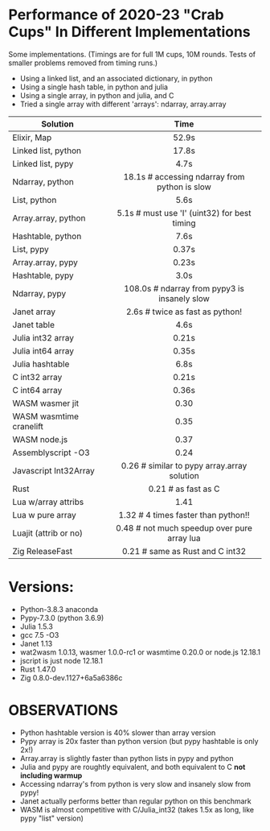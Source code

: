 # Performance of 2020-23 "Crab Cups" In Different Implementations

Some implementations. (Timings are for full 1M cups, 10M
rounds.  Tests of smaller problems removed from timing runs.)

* Using a linked list, and an associated dictionary, in python
* Using a single hash table, in python and julia
* Using a single array, in python and julia, and C
* Tried a single array with different 'arrays': ndarray, array.array

 Solution               |  Time
 -----------------------|:-------:
 Elixir, Map            |  52.9s
 Linked list, python    |  17.8s
 Linked list, pypy      |   4.7s
 Ndarray, python        |  18.1s     # accessing ndarray from python is slow
 List, python           |   5.6s
 Array.array, python    |   5.1s     # must use 'I' (uint32) for best timing
 Hashtable, python      |   7.6s
 List, pypy             |   0.37s
 Array.array, pypy      |   0.23s
 Hashtable, pypy        |   3.0s
 Ndarray, pypy          | 108.0s     # ndarray from pypy3 is insanely slow
 Janet array            |   2.6s     # twice as fast as python!
 Janet table            |   4.6s
 Julia int32 array      |   0.21s
 Julia int64 array      |   0.35s
 Julia hashtable        |   6.8s
 C int32 array          |   0.21s
 C int64 array          |   0.36s
 WASM wasmer jit        |   0.30
 WASM wasmtime cranelift|   0.35
 WASM node.js           |   0.37
 Assemblyscript -O3     |   0.24
 Javascript Int32Array  |   0.26     # similar to pypy array.array solution
 Rust                   |   0.21     # as fast as C
 Lua w/array attribs    |   1.41
 Lua w pure array       |   1.32     # 4 times faster than python!!
 Luajit (attrib or no)  |   0.48     # not much speedup over pure array lua
 Zig ReleaseFast        |   0.21     # same as Rust and C int32

# Versions:

* Python-3.8.3 anaconda
* Pypy-7.3.0 (python 3.6.9)
* Julia 1.5.3
* gcc 7.5 -O3
* Janet 1.13
* wat2wasm 1.0.13, wasmer 1.0.0-rc1 or wasmtime 0.20.0 or node.js 12.18.1
* jscript is just node 12.18.1
* Rust 1.47.0
* Zig 0.8.0-dev.1127+6a5a6386c

# OBSERVATIONS

* Python hashtable version is 40% slower than array version
* Pypy array is 20x faster than python version (but pypy hashtable is only 2x!)
* Array.array is slightly faster than python lists in pypy and python
* Julia and pypy are roughtly equivalent, and both equivalent to C
  **not including warmup**
* Accessing ndarray's from python is very slow and insanely slow from pypy!
* Janet actually performs better than regular python on this benchmark
* WASM is almost competitive with C/Julia_int32  (takes 1.5x as long, like pypy "list" version)

